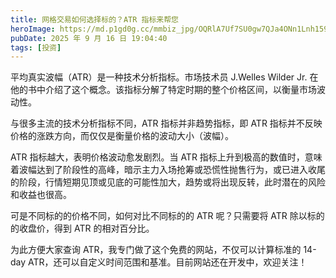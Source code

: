 ```yaml
---
title: 网格交易如何选择标的？ATR 指标来帮您
heroImage: https://md.p1gd0g.cc/mmbiz_jpg/OQRlA7Uf7SU0gw7QJa4ONn1Lnh159GjZvjBWxu3CK3Zzic6mKRIb8kIV4PxzgPRZK94BYb3lnicGZtxuWRHV4aAw/0?from=appmsg
pubDate: 2025 年 9 月 16 日 19:04:40
tags: [投资]
---
```


平均真实波幅（ATR）是一种技术分析指标。市场技术员 J.Welles Wilder Jr. 在他的书中介绍了这个概念。该指标分解了特定时期的整个价格区间，以衡量市场波动性。

与很多主流的技术分析指标不同，ATR 指标并非趋势指标，即 ATR 指标并不反映价格的涨跌方向，而仅仅是衡量价格的波动大小（波幅）。

ATR 指标越大，表明价格波动愈发剧烈。当 ATR 指标上升到极高的数值时，意味着波幅达到了阶段性的高峰，暗示主力入场抢筹或恐慌性抛售行为，或已进入收尾的阶段，行情短期见顶或见底的可能性加大，趋势或将出现反转，此时潜在的风险和收益也很高。

可是不同标的的价格不同，如何对比不同标的的 ATR 呢？只需要将 ATR 除以标的的收盘价，得到 ATR 的相对百分比。

为此方便大家查询 ATR，我专门做了这个免费的网站，不仅可以计算标准的 14-day ATR，还可以自定义时间范围和基准。目前网站还在开发中，欢迎关注！
